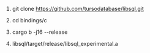 1. git clone https://github.com/tursodatabase/libsql.git
2. cd bindings/c
3. cargo b -j16 --release

1. libsql/target/release/libsql_experimental.a
